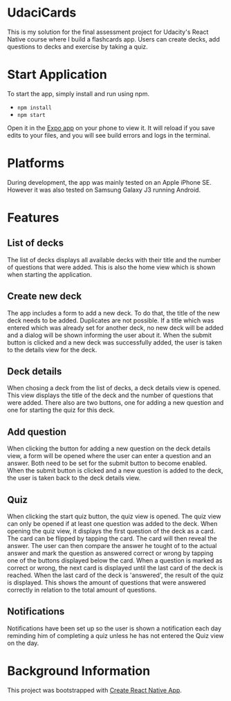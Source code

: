 # UdaciCards

This is my solution for the final assessment project for Udacity's React Native course where I build a flashcards app. Users can create decks, add questions to decks and exercise by taking a quiz. 

# Start Application

To start the app, simply install and run using npm.

* `npm install`
* `npm start`

Open it in the [Expo app](https://expo.io) on your phone to view it. It will reload if you save edits to your files, and you will see build errors and logs in the terminal.

# Platforms

During development, the app was mainly tested on an Apple iPhone SE. However it was also tested on Samsung Galaxy J3 running Android.

# Features

## List of decks
The list of decks displays all available decks with their title and the number of questions that were added. This is also the home view which is shown when starting the application.

## Create new deck
The app includes a form to add a new deck. To do that, the title of the new deck needs to be added. Duplicates are not possible. If a title which was entered which was already set for another deck, no new deck will be added and a dialog will be shown informing the user about it. When the submit button is clicked and a new deck was successfully added, the user is taken to the details view for the deck.

## Deck details
When chosing a deck from the list of decks, a deck details view is opened. This view displays the title of the deck and the number of questions that were added. There also are two buttons, one for adding a new question and one for starting the quiz for this deck.

## Add question
When clicking the button for adding a new question on the deck details view, a form will be opened where the user can enter a question and an answer. Both need to be set for the submit button to become enabled. When the submit button is clicked and a new question is added to the deck, the user is taken back to the deck details view.

## Quiz
When clicking the start quiz button, the quiz view is opened. The quiz view can only be opened if at least one question was added to the deck. When opening the quiz view, it displays the first question of the deck as a card. The card can be flipped by tapping the card. The card will then reveal the answer. The user can then compare the answer he tought of to the actual answer and mark the question as answered correct or wrong by tapping one of the buttons displayed below the card. When a question is marked as correct or wrong, the next card is displayed until the last card of the deck is reached. When the last card of the deck is 'answered', the result of the quiz is displayed. This shows the amount of questions that were answered correctly in relation to the total amount of questions.

## Notifications
Notifications have been set up so the user is shown a notification each day reminding him of completing a quiz unless he has not entered the Quiz view on the day.

# Background Information

This project was bootstrapped with [Create React Native App](https://github.com/react-community/create-react-native-app).